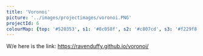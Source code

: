 ```yaml
---
title: 'Voronoi'
picture: '../images/projectimages/voronoi.PNG'
projectId: 6
colourMap: {top: '#520353', s1: '#8c058f', s2: '#c807cd', s3: '#f229f8'}
---
```


W/e here is the link: https://ravenduffy.github.io/voronoi/
